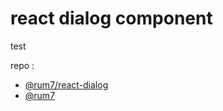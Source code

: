 # react dialog component

test

repo :

- [@rum7/react-dialog](https://github.com/rum7/BrahimCharraq_14_31072024_reactDialog/tree/main/README.md)
- [@rum7](https://github.com/rum7)

